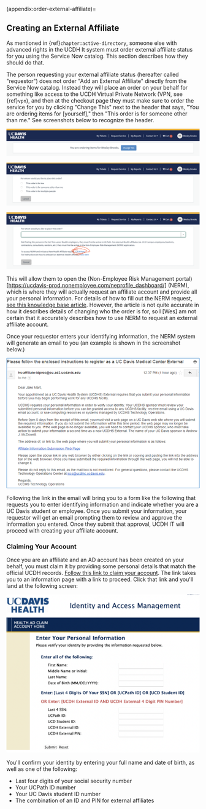 (appendix:order-external-affiliate)=
## Creating an External Affiliate
As mentioned in {ref}`chapter:active-directory`, someone else with advanced rights in the UCDH It system must order external affiliate status for you using the Service Now catalog. This section describes how they should do that.

The person requesting your external affiliate status (hereafter called "requestor") does not order "Add an External Affiliate" directly from the Service Now catalog. Instead they will place an order on your behalf for something like access to the UCDH Virtual Private Network (VPN, see {ref}`vpn`), and then at the checkout page they must make sure to order the service for you by clicking "Change This" next to the header that says, "You are ordering items for [yourself]," then "This order is for someone other than me." See screenshots below to recognize the header. 

![Screenshot of the button for your requestor to change the order from themselves.](../img/request-affiliate-1.png)

![Screenshot of the button for your requestor to select "This order is for someone other than me."](../img/request-affiliate-2.png)

![Screenshot of the form where your requestor should open NERM and initiate a new Health Affiliate Request](../img/request-affiliate-3.png)

This will allow them to open the (Non-Employee Risk Management portal)[https://ucdavis-prod.nonemployee.com/neprofile_dashboard/] (NERM), which is where they will actually request an affiliate account and provide all your personal information. For details of how to fill out the NERM request, [see this knowledge base article](https://ucdh.service-now.com/itss?sys_kb_id=b233d4161bfd5d501c9e4223cd4bcba5&id=kb_article_view&sysparm_rank=1&sysparm_tsqueryId=e411213e2b1cb254397ff933c891bfab). However, the article is not quite accurate in how it describes details of changing who the order is for, so I [Wes] am not certain that it accurately describes how to use NERM to request an external affiliate account.

Once your requestor enters your identifying information, the NERM system will generate an email to you (an example is shown in the screenshot below.)

![Screenshot of the email you should receive that invites you to apply for an external affiliate account.](../img/NERM-email.png)

Following the link in the email will bring you to a form like the following that requests you to enter identifying information and indicate whether you are a UC Davis student or employee. Once you submit your information, your requestor will get an email prompting them to review and approve the information you entered. Once they submit that approval, UCDH IT will proceed with creating your affiliate account.

### Claiming Your Account
Once you are an affiliate and an AD account has been created on your behalf, you must claim it by providing some personal details that match the official UCDH records. [Follow this link to claim your account](https://hsiam.ucdavis.edu/selfservice/claimaccount). The link takes you to an information page with a link to proceed. Click that link and you'll land at the following screen:

![Screenshot of the form that allows you to claim your Active Directory account](../img/claim-AD-account.png)

You'll confirm your identity by entering your full name and date of birth, as well as one of the following:

- Last four digits of your social security number
- Your UCPath ID number
- Your UC Davis student ID number
- The combination of an ID and PIN for external affiliates
